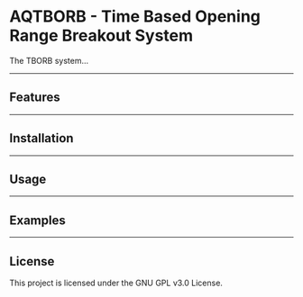 # AQTBORB - Time Based Opening Range Breakout System

The TBORB system...

---

## Features


---

## Installation

 
---

## Usage


---
## Examples


---

## License

This project is licensed under the GNU GPL v3.0 License.
